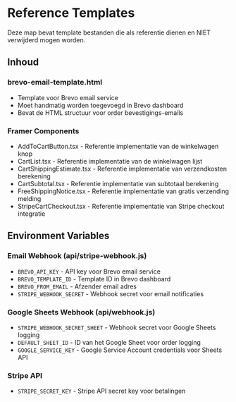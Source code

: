 # Reference Templates

Deze map bevat template bestanden die als referentie dienen en NIET verwijderd mogen worden.

## Inhoud

### brevo-email-template.html
- Template voor Brevo email service
- Moet handmatig worden toegevoegd in Brevo dashboard
- Bevat de HTML structuur voor order bevestigings-emails

### Framer Components
- AddToCartButton.tsx - Referentie implementatie van de winkelwagen knop
- CartList.tsx - Referentie implementatie van de winkelwagen lijst
- CartShippingEstimate.tsx - Referentie implementatie van verzendkosten berekening
- CartSubtotal.tsx - Referentie implementatie van subtotaal berekening
- FreeShippingNotice.tsx - Referentie implementatie van gratis verzending melding
- StripeCartCheckout.tsx - Referentie implementatie van Stripe checkout integratie 

## Environment Variables

### Email Webhook (api/stripe-webhook.js)
- `BREVO_API_KEY` - API key voor Brevo email service
- `BREVO_TEMPLATE_ID` - Template ID in Brevo dashboard
- `BREVO_FROM_EMAIL` - Afzender email adres
- `STRIPE_WEBHOOK_SECRET` - Webhook secret voor email notificaties

### Google Sheets Webhook (api/webhook.js)
- `STRIPE_WEBHOOK_SECRET_SHEET` - Webhook secret voor Google Sheets logging
- `DEFAULT_SHEET_ID` - ID van het Google Sheet voor order logging
- `GOOGLE_SERVICE_KEY` - Google Service Account credentials voor Sheets API

### Stripe API
- `STRIPE_SECRET_KEY` - Stripe API secret key voor betalingen 